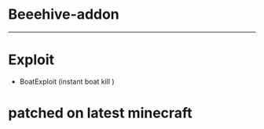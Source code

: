# Beeehive-addon
----------------
# Exploit
- BoatExploit (instant boat kill )
 
# patched on latest minecraft

